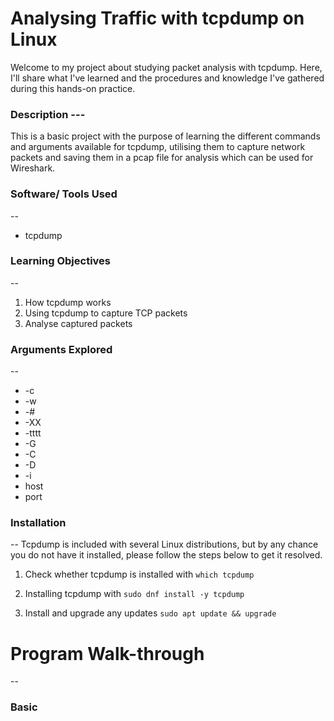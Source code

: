 # Analysing Traffic with tcpdump on Linux
Welcome to my project about studying packet analysis with tcpdump. Here, I'll share what I've learned and the procedures and knowledge I've gathered during this hands-on practice.

### Description ---

This is a basic project with the purpose of learning the different commands and arguments available for tcpdump, utilising them to capture network packets and saving them in a pcap file for analysis which can be used for Wireshark.

### Software/ Tools Used
--
- tcpdump

### Learning Objectives
--
1. How tcpdump works
2. Using tcpdump to capture TCP packets
3. Analyse captured packets

### Arguments Explored
--
- -c
- -w
- -#
- -XX
- -tttt
- -G
- -C
- -D
- -i
- host
- port

### Installation
--
Tcpdump is included with several Linux distributions, but by any chance you do not have it installed, please follow the steps below to get it resolved.

1. Check whether tcpdump is installed with
  `which tcpdump`

2. Installing tcpdump with
`sudo dnf install -y tcpdump`

3. Install and upgrade any updates
`sudo apt update && upgrade`

# Program Walk-through
--
### Basic


